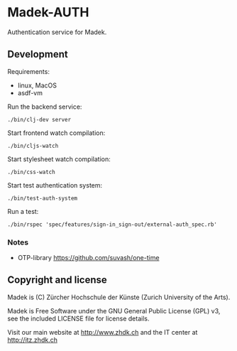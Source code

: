 Madek-AUTH
==========

Authentication service for Madek.




## Development

Requirements:
* linux, MacOS
* asdf-vm

Run the backend service:

    ./bin/clj-dev server

Start frontend watch compilation:

    ./bin/cljs-watch

Start stylesheet watch compilation:

    ./bin/css-watch

Start test authentication system:

    ./bin/test-auth-system

Run a test:

    ./bin/rspec 'spec/features/sign-in_sign-out/external-auth_spec.rb'



### Notes

* OTP-library https://github.com/suvash/one-time


## Copyright and license

Madek is (C) Zürcher Hochschule der Künste (Zurich University of the Arts).

Madek is Free Software under the GNU General Public License (GPL) v3, see the included LICENSE file for license details.

Visit our main website at http://www.zhdk.ch and the IT center
at http://itz.zhdk.ch
